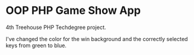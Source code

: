 # OOP PHP Game Show App
4th Treehouse PHP Techdegree project.

I've changed the color for the win background and the correctly selected keys from green to blue.
